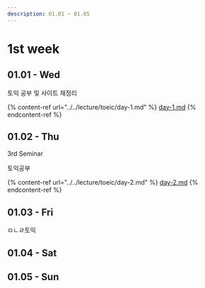 ```yaml
---
description: 01.01 ~ 01.05
---
```


# 1st week

## 01.01 - Wed

토익 공부 및 사이트 재정리

{% content-ref url="../../lecture/toeic/day-1.md" %}
[day-1.md](../../lecture/toeic/day-1.md)
{% endcontent-ref %}



## 01.02 - Thu

3rd Seminar

토익공부

{% content-ref url="../../lecture/toeic/day-2.md" %}
[day-2.md](../../lecture/toeic/day-2.md)
{% endcontent-ref %}



## 01.03 - Fri

ㅁㄴㄹ토익&#x20;

## 01.04 - Sat



## 01.05 - Sun

